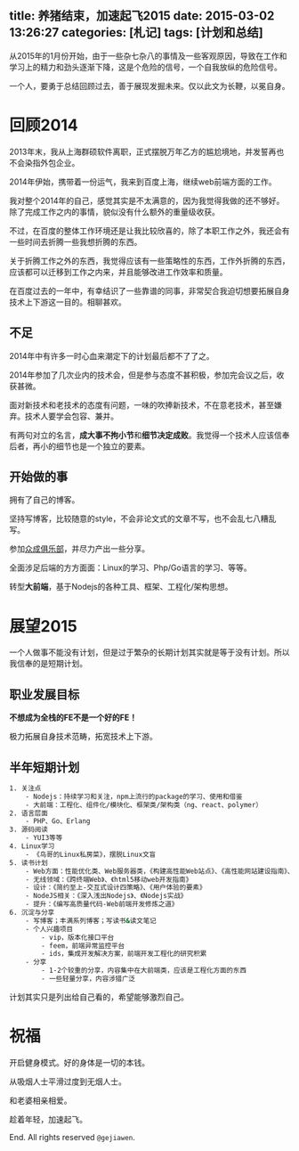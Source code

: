 title: 养猪结束，加速起飞2015
date: 2015-03-02 13:26:27
categories: [札记]
tags: [计划和总结]
---

从2015年的1月份开始，由于一些杂七杂八的事情及一些客观原因，导致在工作和学习上的精力和劲头逐渐下降，这是个危险的信号，一个自我放纵的危险信号。

一个人，要勇于总结回顾过去，善于展现发掘未来。仅以此文为长鞭，以冕自身。

# 回顾2014

2013年末，我从上海群硕软件离职，正式摆脱万年乙方的尴尬境地，并发誓再也不会染指外包企业。

2014年伊始，携带着一份运气，我来到百度上海，继续web前端方面的工作。

我对整个2014年的自己，感觉其实是不太满意的，因为我觉得我做的还不够好。除了完成工作之内的事情，貌似没有什么额外的重量级收获。

不过，在百度的整体工作环境还是让我比较欣喜的，除了本职工作之外，我还会有一些时间去折腾一些我想折腾的东西。

关于折腾工作之外的东西，我觉得应该有一些策略性的东西，工作外折腾的东西，应该都可以迁移到工作之内来，并且能够改进工作效率和质量。

在百度过去的一年中，有幸结识了一些靠谱的同事，非常契合我迫切想要拓展自身技术上下游这一目的。相聊甚欢。

## 不足

2014年中有许多一时心血来潮定下的计划最后都不了了之。

2014年参加了几次业内的技术会，但是参与态度不甚积极，参加完会议之后，收获甚微。

面对新技术和老技术的态度有问题，一味的吹捧新技术，不在意老技术，甚至嫌弃。技术人要学会包容、兼并。

有两句对立的名言，**成大事不拘小节**和**细节决定成败**。我觉得一个技术人应该信奉后者，再小的细节也是一个独立的要素。

## 开始做的事

拥有了自己的博客。

坚持写博客，比较随意的style，不会非论文式的文章不写，也不会乱七八糟乱写。

参加[众成俱乐部](http://happytechgroup.github.io/)，并尽力产出一些分享。

全面涉足后端的方方面面：Linux的学习、Php/Go语言的学习、等等。

转型**大前端**，基于Nodejs的各种工具、框架、工程化/架构思想。



# 展望2015

一个人做事不能没有计划，但是过于繁杂的长期计划其实就是等于没有计划。所以我信奉的是短期计划。

## 职业发展目标

**不想成为全栈的FE不是一个好的FE！**

极力拓展自身技术范畴，拓宽技术上下游。

## 半年短期计划

```bash
1. 关注点
    - Nodejs：持续学习和关注，npm上流行的package的学习、使用和借鉴
    - 大前端：工程化、组件化/模块化、框架类/架构类（ng、react、polymer）
2. 语言层面
    - PHP、Go、Erlang
3. 源码阅读
    - YUI3等等
4. Linux学习
    - 《鸟哥的Linux私房菜》，摆脱Linux文盲
5. 读书计划
    - Web方面：性能优化类、Web服务器类，《构建高性能Web站点》、《高性能网站建设指南》、《高性能网站建设进阶指南》
    - 无线领域：《跨终端Web》、《html5移动web开发指南》
    - 设计：《简约至上-交互式设计四策略》、《用户体验的要素》
    - NodeJS相关：《深入浅出Nodejs》、《Nodejs实战》
    - 提升：《编写高质量代码-Web前端开发修炼之道》
6. 沉淀与分享
    - 写博客；丰满系列博客；写读书&读文笔记
    - 个人兴趣项目
        - vip，版本化接口平台
        - feem，前端异常监控平台
        - ids，集成开发解决方案，前端开发工程化的研究积累
    - 分享
        - 1-2个较重的分享，内容集中在大前端类，应该是工程化方面的东西
        - 一些轻量分享，内容涉猎广泛
```

计划其实只是列出给自己看的，希望能够激烈自己。

# 祝福

开启健身模式。好的身体是一切的本钱。

从吸烟人士平滑过度到无烟人士。

和老婆相亲相爱。

趁着年轻，加速起飞。


End. All rights reserved `@gejiawen`.
